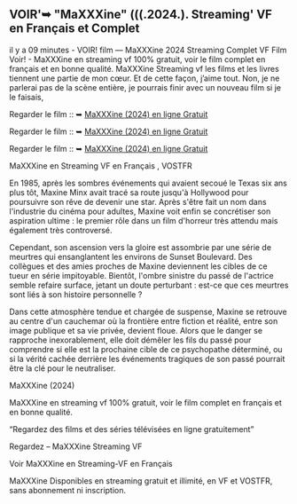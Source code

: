 ## VOIR'➥ "MaXXXine" (((.2024.). Streaming' VF en Français et Complet

il y a 09 minutes - VOIR! film — MaXXXine 2024 Streaming Complet VF Film Voir! - MaXXXine en streaming vf 100% gratuit, voir le film complet en français et en bonne qualité. MaXXXine Streaming vf les films et les livres tiennent une partie de mon cœur. Et de cette façon, j’aime tout. Non, je ne parlerai pas de la scène entière, je pourrais finir avec un nouveau film si je le faisais,

Regarder le film :: ➥ [MaXXXine (2024) en ligne Gratuit](https://cornercinema.com/fr/movie/1023922)

Regarder le film :: ➥ [MaXXXine (2024) en ligne Gratuit](https://cornercinema.com/fr/movie/1023922)

Regarder le film :: ➥ [MaXXXine (2024) en ligne Gratuit](https://cornercinema.com/fr/movie/1023922)

MaXXXine en Streaming VF en Français , VOSTFR

En 1985, après les sombres événements qui avaient secoué le Texas six ans plus tôt, Maxine Minx avait tracé sa route jusqu'à Hollywood pour poursuivre son rêve de devenir une star. Après s'être fait un nom dans l'industrie du cinéma pour adultes, Maxine voit enfin se concrétiser son aspiration ultime : le premier rôle dans un film d'horreur très attendu mais également très controversé.

Cependant, son ascension vers la gloire est assombrie par une série de meurtres qui ensanglantent les environs de Sunset Boulevard. Des collègues et des amies proches de Maxine deviennent les cibles de ce tueur en série impitoyable. Bientôt, l'ombre sinistre du passé de l'actrice semble refaire surface, jetant un doute perturbant : est-ce que ces meurtres sont liés à son histoire personnelle ?

Dans cette atmosphère tendue et chargée de suspense, Maxine se retrouve au centre d'un cauchemar où la frontière entre fiction et réalité, entre son image publique et sa vie privée, devient floue. Alors que le danger se rapproche inexorablement, elle doit démêler les fils du passé pour comprendre si elle est la prochaine cible de ce psychopathe déterminé, ou si la vérité cachée derrière les événements tragiques de son passé pourrait être la clé pour le neutraliser.

MaXXXine (2024)

MaXXXine en streaming vf 100% gratuit, voir le film complet en français et en bonne qualité.

“Regardez des films et des séries télévisées en ligne gratuitement”

Regardez – MaXXXine Streaming VF

Voir MaXXXine en Streaming-VF en Français

MaXXXine Disponibles en streaming gratuit et illimité, en VF et VOSTFR, sans abonnement ni inscription.
